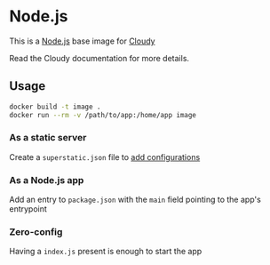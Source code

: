 # Node.js

This is a [Node.js](https://nodejs.org/) base image for [Cloudy](https://github.com/cloud-cli)

Read the Cloudy documentation for more details.

## Usage

```bash
docker build -t image .
docker run --rm -v /path/to/app:/home/app image
```

### As a static server

Create a `superstatic.json` file to [add configurations](https://github.com/firebase/superstatic#configuration)

### As a Node.js app

Add an entry to `package.json` with the `main` field pointing to the app's entrypoint

### Zero-config

Having a `index.js` present is enough to start the app

